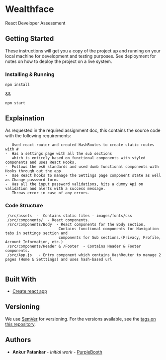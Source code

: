 # Wealthface

React Developer Assessment

## Getting Started

These instructions will get you a copy of the project up and running on your local machine for development and testing purposes. See deployment for notes on how to deploy the project on a live system.
 

### Installing &  Running
 
 
```
npm install
```

&&

```
npm start
```

 
## Explaination

As requested in the required assignment doc, this contains the source code with the following requirements:
 ```
 -  Used react-router and created HashRoutes to create static routes with #
 -  Has a settings page with all the sub sections 
    which is entirely based on functional components with styled components and uses React Hooks.
 -  Follows the es6 standards and used dumb functional components with Hooks through out the app.
 -  Use React hooks to manage the Settings page component state as well as Change password form.
 -  Has all the input password validations, hits a dummy Api on validation and alerts with a success message.
    Throws error in case of any errors. 
 ```

### Code Structure

```
 /src/assets  -  Contains static files - images/fonts/css
 /src/components/  - React components.
 /src/components/Body  - React components for the Body section. 
                        Contains functional components for Navigation tabs in settings section and
                        components for Sub sections.(Privacy, Profile, Account Information, etc.)
 /src/components/Header & /Footer  - Contains Header & Footer components.
 /src/App.js   - Entry component which contains HashRouter to manage 2 pages (Home & Setttings) and uses hash-based url
 
```

## Built With

* [Create react app](https://github.com/facebook/create-react-app) 
 

 

## Versioning

We use [SemVer](http://semver.org/) for versioning. For the versions available, see the [tags on this repository](https://github.com/your/project/tags). 

## Authors

* **Ankur Patankar** - *Initial work* - [PurpleBooth](https://github.com/ankurpata)

 
